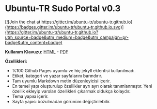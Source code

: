 Ubuntu-TR Sudo Portal v0.3
===========================

[![Join the chat at https://gitter.im/ubuntu-tr/ubuntu-tr.github.io](https://badges.gitter.im/ubuntu-tr/ubuntu-tr.github.io.svg)](https://gitter.im/ubuntu-tr/ubuntu-tr.github.io?utm_source=badge&utm_medium=badge&utm_campaign=pr-badge&utm_content=badge)

**Kullanım Klavuzu:** [HTML](https://ubuntu-tr.github.io/sudo) - [PDF](https://ubuntu-tr.github.io/assets/post/sudo/sudo.pdf)

**Özellikleri:**

- %100 Github Pages uyumlu ve hiç jekyll eklentisi kullanılmadı.
- Etiket, kategori ve yazar sayfalarını barındırır.
- Tam uyumlu Markdown metin düzenleyicisi içerir.
- En temel yapı oluşturulup özellikler ayrı ayrı olarak tanımlanmıştır. Yeni özellik ekleyip varolan özellikleri çıkarmak oldukça kolaydır.
- Tema yapısı içerir.
- Sayfa yapısı bozulmadan görünüm değiştirilebilir.
